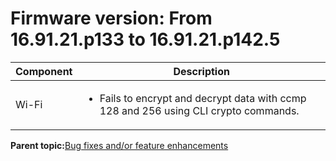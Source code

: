 # Firmware version: From 16.91.21.p133 to 16.91.21.p142.5

|Component|Description|
|-----------|-------------|
|Wi-Fi|<ul><li>Fails to encrypt and decrypt data with ccmp 128 and 256 using CLI crypto commands.</li></ul>|

**Parent topic:**[Bug fixes and/or feature enhancements](../topics/bug_fixes_andor_feature_enhancements.md)

